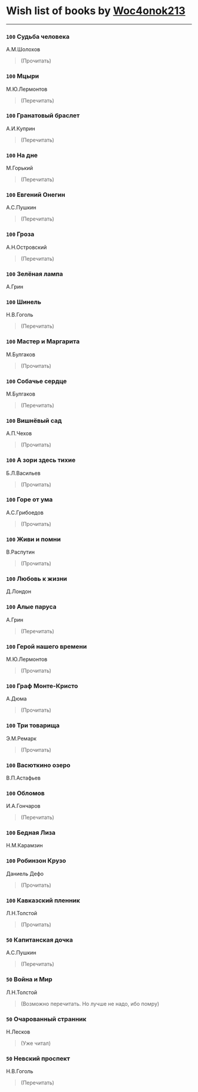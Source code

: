 # Wish list of books by [Woc4onok213](https://plus.google.com/u/0/103474005216004236389/)
---

### `100` Судьба человека
А.М.Шолохов
> (Прочитать)

### `100` Мцыри
М.Ю.Лермонтов
> (Перечитать)

### `100` Гранатовый браслет
А.И.Куприн
> (Перечитать)

### `100` На дне
М.Горький
> (Перечитать)

### `100` Евгений Онегин
А.С.Пушкин
> (Перечитать)

### `100` Гроза
А.Н.Островский
> (Перечитать)

### `100` Зелёная лампа
А.Грин

### `100` Шинель
Н.В.Гоголь
> (Перечитать)

### `100` Мастер и Маргарита
М.Булгаков
> (Прочитать)

### `100` Собачье сердце
М.Булгаков
> (Перечитать)

### `100` Вишнёвый сад
А.П.Чехов
> (Прочитать)

### `100` А зори здесь тихие
Б.Л.Васильев
> (Прочитать)

### `100` Горе от ума
А.С.Грибоедов
> (Прочитать)

### `100` Живи и помни
В.Распутин
> (Прочитать)

### `100` Любовь к жизни
Д.Лондон

### `100` Алые паруса
А.Грин
> (Перечитать)

### `100` Герой нашего времени
М.Ю.Лермонтов
> (Прочитать)

### `100` Граф Монте-Кристо
А.Дюма
> (Прочитать)

### `100` Три товарища
Э.М.Ремарк
> (Прочитать)

### `100` Васюткино озеро
В.П.Астафьев

### `100` Обломов
И.А.Гончаров
> (Перечитать)

### `100` Бедная Лиза
Н.М.Карамзин

### `100` Робинзон Крузо
Даниель Дефо
> (Прочитать)

### `100` Кавказский пленник
Л.Н.Толстой
> (Прочитать)

### `50` Капитанская дочка
А.С.Пушкин
> (Перечитать)

### `50` Война и Мир
Л.Н.Толстой
> (Возможно перечитать. Но лучше не надо, ибо помру)

### `50` Очарованный странник
Н.Лесков
> (Уже читал)

### `50` Невский проспект
Н.В.Гоголь
> (Перечитать)

